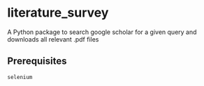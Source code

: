 # literature_survey
A Python package to search google scholar for a given query and downloads all relevant .pdf files

## Prerequisites
``` selenium ```
